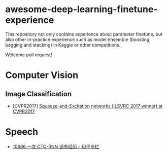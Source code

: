 # awesome-deep-learning-finetune-experience

This repository not only contains experience about parameter finetune, but also other in-practice experience such as model ensemble (boosting, bagging and stacking) in Kaggle or other competitions.

Welcome pull request! 

# Computer Vision

## Image Classification

- [CVPR2017] [Squeeze-and-Excitation networks (ILSVRC 2017 winner) at CVPR2017](http://image-net.org/challenges/talks_2017/SENet.pdf)  

# Speech

- [10686 一次 CTC-RNN 调参经历 - 知乎专栏](https://zhuanlan.zhihu.com/p/28133530)


